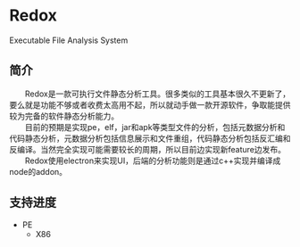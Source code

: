 # Redox
Executable File Analysis System

## 简介
&emsp;&emsp;Redox是一款可执行文件静态分析工具。很多类似的工具基本很久不更新了，要么就是功能不够或者收费太高用不起，所以就动手做一款开源软件，争取能提供较为完备的软件静态分析能力。  
&emsp;&emsp;目前的预期是实现pe，elf，jar和apk等类型文件的分析，包括元数据分析和代码静态分析，元数据分析包括信息展示和文件重组，代码静态分析包括反汇编和反编译。当然完全实现可能需要较长的周期，所以目前边实现新feature边发布。  
&emsp;&emsp;Redox使用electron来实现UI，后端的分析功能则是通过c++实现并编译成node的addon。

## 支持进度
* PE
  * X86
